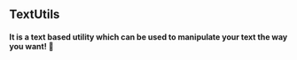## TextUtils

#### It is a text based utility which can be used to manipulate your text the way you want! 📃
